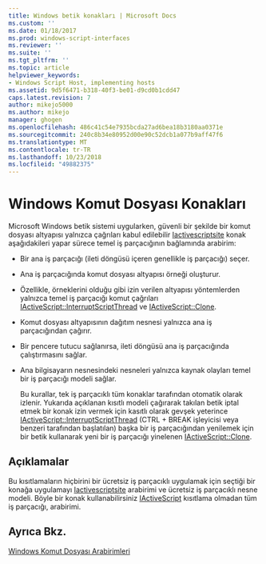 ```yaml
---
title: Windows betik konakları | Microsoft Docs
ms.custom: ''
ms.date: 01/18/2017
ms.prod: windows-script-interfaces
ms.reviewer: ''
ms.suite: ''
ms.tgt_pltfrm: ''
ms.topic: article
helpviewer_keywords:
- Windows Script Host, implementing hosts
ms.assetid: 9d5f6471-b318-40f3-be01-d9cd0b1cdd47
caps.latest.revision: 7
author: mikejo5000
ms.author: mikejo
manager: ghogen
ms.openlocfilehash: 486c41c54e7935bcda27ad6bea18b3180aa0371e
ms.sourcegitcommit: 240c8b34e80952d00e90c52dcb1a077b9aff47f6
ms.translationtype: MT
ms.contentlocale: tr-TR
ms.lasthandoff: 10/23/2018
ms.locfileid: "49882375"
---
```

# <a name="windows-script-hosts"></a>Windows Komut Dosyası Konakları
Microsoft Windows betik sistemi uygularken, güvenli bir şekilde bir komut dosyası altyapısı yalnızca çağrıları kabul edilebilir [Iactivescriptsite](../winscript/reference/iactivescriptsite.md) konak aşağıdakileri yapar sürece temel iş parçacığının bağlamında arabirim:  
  
- Bir ana iş parçacığı (ileti döngüsü içeren genellikle iş parçacığı) seçer.  
  
- Ana iş parçacığında komut dosyası altyapısı örneği oluşturur.  
  
- Özellikle, örneklerini olduğu gibi izin verilen altyapısı yöntemlerden yalnızca temel iş parçacığı komut çağrıları [IActiveScript::InterruptScriptThread](../winscript/reference/iactivescript-interruptscriptthread.md) ve [IActiveScript::Clone](../winscript/reference/iactivescript-clone.md).  
  
- Komut dosyası altyapısının dağıtım nesnesi yalnızca ana iş parçacığından çağırır.  
  
- Bir pencere tutucu sağlanırsa, ileti döngüsü ana iş parçacığında çalıştırmasını sağlar.  
  
- Ana bilgisayarın nesnesindeki nesneleri yalnızca kaynak olayları temel bir iş parçacığı modeli sağlar.  
  
  Bu kurallar, tek iş parçacıklı tüm konaklar tarafından otomatik olarak izlenir. Yukarıda açıklanan kısıtlı modeli çağırarak takılan betik iptal etmek bir konak izin vermek için kasıtlı olarak gevşek yeterince [IActiveScript::InterruptScriptThread](../winscript/reference/iactivescript-interruptscriptthread.md) (CTRL + BREAK işleyicisi veya benzeri tarafından başlatılan) başka bir iş parçacığından yenilemek için bir betik kullanarak yeni bir iş parçacığı yinelenen [IActiveScript::Clone](../winscript/reference/iactivescript-clone.md).  
  
## <a name="remarks"></a>Açıklamalar  
 Bu kısıtlamaların hiçbirini bir ücretsiz iş parçacıklı uygulamak için seçtiği bir konağa uygulamayı [Iactivescriptsite](../winscript/reference/iactivescriptsite.md) arabirimi ve ücretsiz iş parçacıklı nesne modeli. Böyle bir konak kullanabilirsiniz [IActiveScript](../winscript/reference/iactivescript.md) kısıtlama olmadan tüm iş parçacığı, arabirimi.  
  
## <a name="see-also"></a>Ayrıca Bkz.  
 [Windows Komut Dosyası Arabirimleri](../winscript/windows-script-interfaces.md)